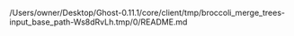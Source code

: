 /Users/owner/Desktop/Ghost-0.11.1/core/client/tmp/broccoli_merge_trees-input_base_path-Ws8dRvLh.tmp/0/README.md